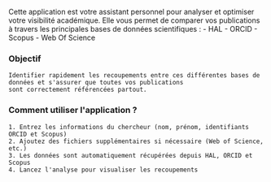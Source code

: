 Cette application est votre assistant personnel pour analyser et optimiser votre visibilité académique. Elle vous permet de comparer 
vos publications à travers les principales bases de données scientifiques :
    - HAL
    - ORCID 
    - Scopus 
    - Web Of Science 

### Objectif
    Identifier rapidement les recoupements entre ces différentes bases de données et s'assurer que toutes vos publications 
    sont correctement référencées partout.

### Comment utiliser l'application ?
    1. Entrez les informations du chercheur (nom, prénom, identifiants ORCID et Scopus)
    2. Ajoutez des fichiers supplémentaires si nécessaire (Web of Science, etc.)
    3. Les données sont automatiquement récupérées depuis HAL, ORCID et Scopus
    4. Lancez l'analyse pour visualiser les recoupements